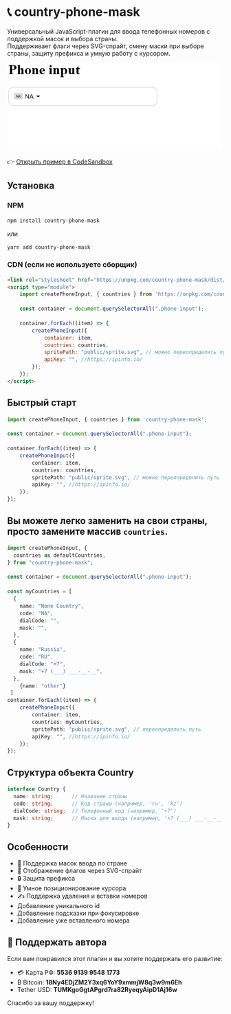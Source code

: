 # 📞 country-phone-mask

Универсальный JavaScript-плагин для ввода телефонных номеров с поддержкой масок и выбора страны.  
Поддерживает флаги через SVG-спрайт, смену маски при выборе страны, защиту префикса и умную работу с курсором.

![Демо](https://github.com/FilippovVladislav/country-phone-mask/blob/master/animation.gif)

👉 [Открыть пример в CodeSandbox](https://codesandbox.io/p/sandbox/263w57)

## Установка

### NPM

```bash
npm install country-phone-mask
```

или

```bash
yarn add country-phone-mask
```

### CDN (если не используете сборщик)

```html
<link rel="stylesheet" href="https://unpkg.com/country-phone-mask/dist/style.css" />
<script type="module">
    import createPhoneInput, { countries } from 'https://unpkg.com/country-phone-mask/dist/index.esm.js';

    const container = document.querySelectorAll(".phone-input");

    container.forEach((item) => {
        createPhoneInput({
            container: item,
            countries: countries,
            spritePath: "public/sprite.svg", // можно переопределить путь
            apiKey: "", //https://ipinfo.io/
        });
    });
</script>
```

## Быстрый старт

```ts
import createPhoneInput, { countries } from 'country-phone-mask';

const container = document.querySelectorAll(".phone-input");

container.forEach((item) => {
    createPhoneInput({
        container: item,
        countries: countries,
        spritePath: "public/sprite.svg", // можно переопределить путь
        apiKey: "", //https://ipinfo.io/
    });
});
```

## Вы можете легко заменить на свои страны, просто замените массив `countries`.
```ts
import createPhoneInput, {
  countries as defaultCountries,
} from "country-phone-mask";

const container = document.querySelectorAll(".phone-input");

const myCountries = [
  {
    name: "None Country",
    code: "NA",
    dialCode: "",
    mask: "",
  },
  {
    name: "Russia",
    code: "RU",
    dialCode: "+7",
    mask: "+7 (___) ___-__-__",
  },
    {name: "other"}
 ]
container.forEach((item) => {
    createPhoneInput({
        container: item,
        countries: myCountries,
        spritePath: "public/sprite.svg", // переопределить путь
        apiKey: "", //https://ipinfo.io/
    });
});
```

## Структура объекта Country

```ts
interface Country {
  name: string;      // Название страны
  code: string;      // Код страны (например, 'ru', 'kz')
  dialCode: string;  // Телефонный код (например, '+7')
  mask: string;      // Маска для ввода (например, '+7 (___) ___-__-__')
}
```

## Особенности

- 📱 Поддержка масок ввода по стране
- 🚩 Отображение флагов через SVG-спрайт
- 🔒 Защита префикса
- 🧠 Умное позиционирование курсора
- ✍️ Поддержка удаления и вставки номеров
- Добавление уникального id
- Добавление подсказки при фокусировке
- Добавление уже вставленого номера

## 💖 Поддержать автора

Если вам понравился этот плагин и вы хотите поддержать его развитие:

- 💳 Карта РФ: **5536 9139 9548 1773**
- ₿ Bitcoin: **18Ny4EDjZM2Y3xq6YoY9xmmjW8q3w9m6Eh**
- Tether USD: **TUMKgoGgtAPgrd7ra82RyeqyAipD1Aj16w**

Спасибо за вашу поддержку!